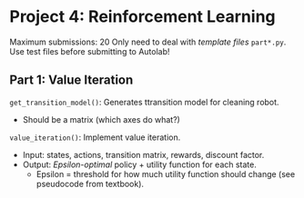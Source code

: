 # Project 4: Reinforcement Learning

Maximum submissions: 20
Only need to deal with _template files_ `part*.py`.
Use test files before submitting to Autolab!

## Part 1: Value Iteration

`get_transition_model()`: Generates ttransition model for cleaning robot.
 - Should be a matrix (which axes do what?)

`value_iteration()`: Implement value iteration.
 - Input: states, actions, transition matrix, rewards, discount factor.
 - Output: _Epsilon-optimal_ policy + utility function for each state. 
	 - Epsilon = threshold for how much utility function should change (see pseudocode from textbook).




